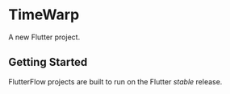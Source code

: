 # TimeWarp

A new Flutter project.

## Getting Started

FlutterFlow projects are built to run on the Flutter _stable_ release.
